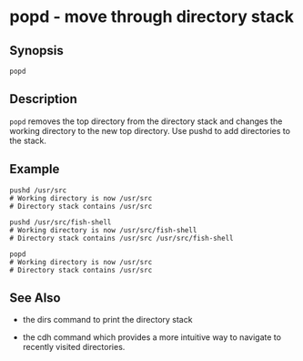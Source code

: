 # popd - move through directory stack

## Synopsis

```
popd
```

## Description

`popd` removes the top directory from the directory stack and changes the working directory to the new top directory. Use pushd to add directories to the stack.

## Example

```
pushd /usr/src
# Working directory is now /usr/src
# Directory stack contains /usr/src

pushd /usr/src/fish-shell
# Working directory is now /usr/src/fish-shell
# Directory stack contains /usr/src /usr/src/fish-shell

popd
# Working directory is now /usr/src
# Directory stack contains /usr/src
```

## See Also


* the dirs command to print the directory stack


* the cdh command which provides a more intuitive way to navigate to recently visited directories.
